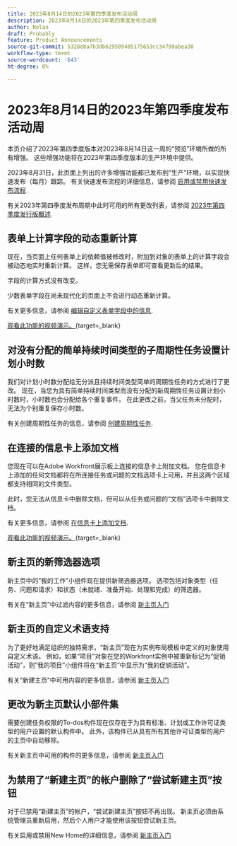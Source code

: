 ```yaml
---
title: 2023年8月14日的2023年第四季度发布活动周
description: 2023年8月14日的2023年第四季度发布活动周
author: Nolan
draft: Probably
feature: Product Announcements
source-git-commit: 5328eba7b3db629509405175653cc34799abea30
workflow-type: tm+mt
source-wordcount: '643'
ht-degree: 0%

---
```


# 2023年8月14日的2023年第四季度发布活动周

本页介绍了2023年第四季度版本对2023年8月14日这一周的“预览”环境所做的所有增强。 这些增强功能将在2023年第四季度版本的生产环境中提供。

2023年8月31日，此页面上列出的许多增强功能都已发布到“生产”环境，以实现快速发布（每月）跟踪。 有关快速发布流程的详细信息，请参阅 [启用或禁用快速发布流程](/help/quicksilver/administration-and-setup/set-up-workfront/configure-system-defaults/enable-fast-release-process.md).

有关2023年第四季度发布周期中此时可用的所有更改列表，请参阅 [2023年第四季度发行版概述](/help/quicksilver/product-announcements/product-releases/23-q4-release-activity/23-q4-release-overview.md).

## 表单上计算字段的动态重新计算

现在，当页面上任何表单上的依赖值被修改时，附加到对象的表单上的计算字段会被动态地实时重新计算。 这样，您无需保存表单即可查看更新后的结果。

字段的计算方式没有改变。

少数表单字段在尚未现代化的页面上不会进行动态重新计算。

有关更多信息，请参阅 [编辑自定义表单字段中的信息](/help/quicksilver/workfront-basics/work-with-custom-forms/edit-custom-forms.md).

[观看此功能的视频演示。](https://video.tv.adobe.com/v/3422678/){target=_blank}

## 对没有分配的简单持续时间类型的子周期性任务设置计划小时数

我们对计划小时数分配给无分派且持续时间类型简单的周期性任务的方式进行了更改。 现在，当您为具有简单持续时间类型而没有分配的新周期性任务设置计划小时数时，小时数也会分配给各个重复事件。 在此更改之前，当父任务未分配时，无法为个别重复保存小时数。

有关创建周期性任务的信息，请参阅 [创建周期性任务](/help/quicksilver/manage-work/tasks/create-tasks/create-recurring-tasks.md).

## 在连接的信息卡上添加文档

您现在可以在Adobe Workfront展示板上连接的信息卡上附加文档。 您在信息卡上添加的任何文档都将在所连接任务或问题的文档选项卡上可用，并且这两个区域都支持相同的文件类型。

此时，您无法从信息卡中删除文档，但可以从任务或问题的“文档”选项卡中删除文档。

有关更多信息，请参阅 [在信息卡上添加文档](/help/quicksilver/agile/get-started-with-boards/add-documents-on-cards.md).

[观看此功能的视频演示。](https://video.tv.adobe.com/v/3423070/){target=_blank}

## 新主页的新筛选器选项

新主页中的“我的工作”小组件现在提供新筛选器选项。 选项包括对象类型（任务、问题和请求）和状态（未就绪、准备开始、处理和完成）的筛选器。

有关在“新主页”中过滤内容的更多信息，请参阅 [新主页入门](/help/quicksilver/workfront-basics/using-home/new-home/get-started-with-new-home.md)

## 新主页的自定义术语支持

为了更好地满足组织的独特需求，“新主页”现在为实例布局模板中定义的对象使用自定义术语。 例如，如果“项目”对象在您的Workfront实例中被重新标记为“促销活动”，则“我的项目”小组件将在“新主页”中显示为“我的促销活动”。

有关“新建主页”中可用内容的更多信息，请参阅 [新主页入门](/help/quicksilver/workfront-basics/using-home/new-home/get-started-with-new-home.md)

## 更改为新主页默认小部件集

需要创建任务权限的To-dos构件现在仅存在于为具有标准、计划或工作许可证类型的用户设置的默认构件中。 此外，该构件已从具有所有其他许可证类型的用户的主页中自动移除。

有关新主页中可用的构件的更多信息，请参阅 [新主页入门](/help/quicksilver/workfront-basics/using-home/new-home/get-started-with-new-home.md)

## 为禁用了“新建主页”的帐户删除了“尝试新建主页”按钮

对于已禁用“新建主页”的帐户，“尝试新建主页”按钮不再出现。 新主页必须由系统管理员重新启用，然后个人用户才能使用该按钮尝试新主页。

有关启用或禁用New Home的详细信息，请参阅 [新主页入门](/help/quicksilver/workfront-basics/using-home/new-home/get-started-with-new-home.md)

<!--
## Date effective cost and billing rates

Date effective cost and billing rates are now available on the company, user, and job role objects in Workfront. When date effective rates are applied to a project, and hours are logged on project tasks, the costs and revenue are calculated using the specified rates for each time period.

Also, date effective job role sets are now available on the user profile. These date effective role associations are considered in financial calculations if the user's job role changes during a project.

A new feature, rate cards, allows you to define multiple billing rates per job role, based on location. A billing rate for a job role and location can also include effective dates. Rate cards can be attached to projects to apply all of the rate information at once for the specific job role and location. Location based roles can also be assigned to tasks with a possibility to override their rates on the assignment level.

## Bulk delete rates from rate cards

You can now remove multiple rates at one time from a rate card in the Setup area.

For more information, see [Manage rate cards](/help/quicksilver/administration-and-setup/set-up-workfront/configure-system-defaults/manage-rate-cards.md).
-->